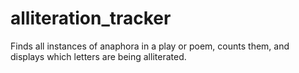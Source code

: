# alliteration_tracker
Finds all instances of anaphora in a play or poem, counts them, and displays which letters are being alliterated.
